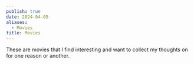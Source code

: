 ```yaml
---
publish: true
date: 2024-04-05
aliases:
  - Movies
title: Movies
---
```

These are movies that I find interesting and want to collect my thoughts on for one reason or another. 